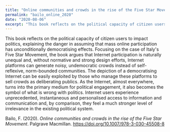 ```yaml
---
title: "Online communities and crowds in the rise of the Five Star Movement"
permalink: "bailo_online_2020"
date: "2020-08-06"
excerpt: "This book reflects on the political capacity of citizen users to impact politics, explaining the danger in assuming that mass online participation has unconditionally democratising effects."
---
```


This book reflects on the political capacity of citizen users to impact politics, explaining the danger in assuming that mass online participation has unconditionally democratising effects. Focusing on the case of Italy's Five Star Movement, the book argues that Internet participation is naturally unequal and, without normative and strong design efforts, Internet platforms can generate noisy, undemocratic crowds instead of self-reflexive, norm-bounded communities. The depiction of a democratising Internet can be easily exploited by those who manage these platforms to sell crowds as deliberating publics. As the Internet, almost everywhere, turns into the primary medium for political engagement, it also becomes the symbol of what is wrong with politics. Internet users experience unprecedented, instantaneous and personalised access to information and communication and, by comparison, they feel a much stronger level of irrelevance in the existing political system.

Bailo, F. (2020). *Online communities and crowds in the rise of the Five Star Movement*. Palgrave Macmillan. https://doi.org/10.1007/978-3-030-45508-8
